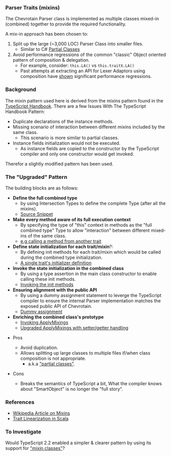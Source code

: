 ### Parser Traits (mixins)

The Chevrotain Parser class is implemented as multiple classes mixed-in (combined) together
to provide the required functionality.

A mix-in approach has been chosen to:

1. Split up the large (~3,000 LOC) Parser Class into smaller files.
   - Similar to C# [Partial Classes](https://docs.microsoft.com/en-us/dotnet/csharp/programming-guide/classes-and-structs/partial-classes-and-methods)
2. Avoid performance regressions of the common "classic" Object oriented pattern of composition & delegation.
   - For example, consider: `this.LA()` vs `this.traitX.LA()`
   - Past attempts at extracting an API for Lexer Adaptors using composition have [shown](https://github.com/SAP/chevrotain/issues/528#issuecomment-313863665)
     significant performance regressions.

### Background

The mixin pattern used here is derived from the mixins pattern found in the [TypeScript Handbook](https://www.typescriptlang.org/docs/handbook/mixins.html).
There are a few Issues With The TypeScript Handbook Pattern:

- Duplicate declarations of the instance methods.
- Missing scenario of interaction between different mixins included by the same class.
  - This scenario is more similar to partial classes.
- Instance fields initialization would not be executed.
  - As instance fields are copied to the constructor by the TypeScript compiler
    and only one constructor would get invoked.

Therefor a slightly modified pattern has been used.

### The "Upgraded" Pattern

The building blocks are as follows:

- **Define the full combined type**
  - by using Intersection Types to define the complete Type (after all the mixins).
  - [Source Snippet](https://github.com/SAP/chevrotain/blob/8a1c3594165849c179f6c9fd67078ba96af0ea34/src/parse/parser/traits/parser_traits.ts#L20-L28)
- **Make every method aware of its full execution context**
  - By specifying the type of "this" context in methods as the "full combined type" Type
    to allow "interaction" between different mixed-ins of the same class.
  - [e.g calling a method from another trait](https://github.com/SAP/chevrotain/blob/8a1c3594165849c179f6c9fd67078ba96af0ea34/src/parse/parser/traits/recognizer_api.ts#L35-L41)
- **Define state initialization for each trait/mixin**?:
  - By defining init methods for each trait/mixin which would be called during the combined type initialization.
  - [A single trait's initializer definition](https://github.com/SAP/chevrotain/blob/8a1c3594165849c179f6c9fd67078ba96af0ea34/src/parse/parser/traits/lexer_adapter.ts#L17-L21)
- **Invoke the state initialization in the combined class**
  - By using a type assertion in the main class constructor to enable calling these init methods.
  - [Invoking the init methods](https://github.com/SAP/chevrotain/blob/8a1c3594165849c179f6c9fd67078ba96af0ea34/src/parse/parser/parser.ts#L225-L232)
- **Ensuring alignment with the public API**
  - By using a dummy assignment statement to leverge the TypeScript compiler to ensure the internal Parser implementation matches
    the exposed public API of Chevrotain.
  - [Dummy assignment](https://github.com/SAP/chevrotain/blob/8a1c3594165849c179f6c9fd67078ba96af0ea34/src/api.ts#L193-L197)
- **Enriching the combined class's prototype**
  - [Invoking ApplyMixings](https://github.com/SAP/chevrotain/blob/8a1c3594165849c179f6c9fd67078ba96af0ea34/src/parse/parser/parser.ts#L240-L249)
  - [Upgraded ApplyMixings with setter/getter handling](https://github.com/SAP/chevrotain/blob/8a1c3594165849c179f6c9fd67078ba96af0ea34/src/utils/utils.ts#L433-L460)

* Pros

  - Avoid duplication.
  - Allows splitting up large classes to multiple files if/when class composition is not appropriate.
    - a.k.a ["partial classes"](https://docs.microsoft.com/en-us/dotnet/csharp/programming-guide/classes-and-structs/partial-classes-and-methods).

* Cons
  - Breaks the semantics of TypeScript a bit, What the compiler knows about "SmartObject"
    is no longer the "full story".

### References

- [Wikipedia Article on Mixins](https://en.wikipedia.org/wiki/Mixin)
- [Trait Linearization in Scala](https://www.trivento.io/trait-linearization/)

### To Investigate

Would TypeScript 2.2 enabled a simpler & clearer pattern by using its support for ["mixin classes"](https://github.com/Microsoft/TypeScript/wiki/What%27s-new-in-TypeScript#support-for-mix-in-classes)?
